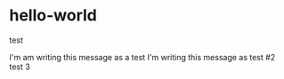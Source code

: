 # hello-world
test


I'm am writing this message as a test
I'm writing this message as test #2
test 3 
